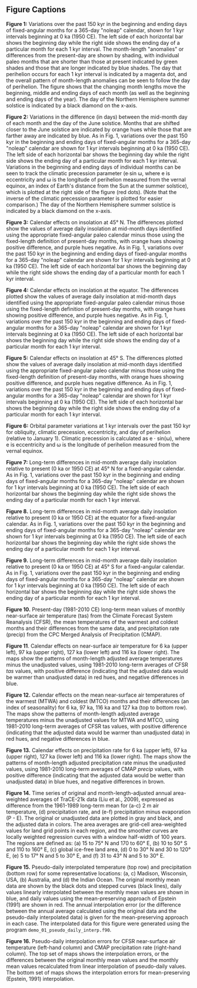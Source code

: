 Figure Captions
---------------

**Figure 1:** Variations over the past 150 kyr in the beginning and ending days of fixed-angular months for a 365-day "noleap" calendar, shown for 1 kyr intervals beginning at 0 ka (1950 CE). The left side of each horizontal bar shows the beginning day while the right side shows the ending day of a particular month for each 1 kyr interval. The month-length "anomalies" or differences from the present-day are shown by shading, with individual paleo months that are shorter than those at present indicated by green shades and those that are longer indicated by blue shades. The day that perihelion occurs for each 1 kyr interval is indicated by a magenta dot, and the overall pattern of month-length anomalies can be seen to follow the day of perihelion.  The figure shows that the changing month lengths move the beginning, middle and ending days of each month (as well as the beginning and ending days of the year).  The day of the Northern Hemisphere summer solstice is indicated by a black diamond on the x-axis.

**Figure 2:** Variations in the difference (in days) between the mid-month day of each month and the day of the June solstice. Months that are shifted closer to the June solstice are indicated by orange hues while those that are farther away are indicated by blue. As in Fig. 1, variations over the past 150 kyr in the beginning and ending days of fixed-angular months for a 365-day "noleap" calendar are shown for 1 kyr intervals beginning at 0 ka (1950 CE). The left side of each horizontal bar shows the beginning day while the right side shows the ending day of a particular month for each 1 kyr interval. Variations in the beginning and ending days of individual months can be seen to track the climatic precession parameter (e∙sin ω, where e is eccentricity and ω is the longitude of perihelion measured from the vernal equinox, an index of Earth's distance from the Sun at the summer solstice), which is plotted at the right side of the figure (red dots). (Note that the inverse of the climatic precession parameter is plotted for easier comparison.)  The day of the Northern Hemisphere summer solstice is indicated by a black diamond on the x-axis.

**Figure 3:** Calendar effects on insolation at 45° N. The differences plotted show the values of average daily insolation at mid-month days identified using the appropriate fixed-angular paleo calendar minus those using the fixed-length definition of present-day months, with orange hues showing positive difference, and purple hues negative. As in Fig. 1, variations over the past 150 kyr in the beginning and ending days of fixed-angular months for a 365-day "noleap" calendar are shown for 1 kyr intervals beginning at 0 ka (1950 CE). The left side of each horizontal bar shows the beginning day while the right side shows the ending day of a particular month for each 1 kyr interval.

**Figure 4:** Calendar effects on insolation at the equator. The differences plotted show the values of average daily insolation at mid-month days identified using the appropriate fixed-angular paleo calendar minus those using the fixed-length definition of present-day months, with orange hues showing positive difference, and purple hues negative. As in Fig. 1, variations over the past 150 kyr in the beginning and ending days of fixed-angular months for a 365-day "noleap" calendar are shown for 1 kyr intervals beginning at 0 ka (1950 CE). The left side of each horizontal bar shows the beginning day while the right side shows the ending day of a particular month for each 1 kyr interval.

**Figure 5:** Calendar effects on insolation at 45° S. The differences plotted show the values of average daily insolation at mid-month days identified using the appropriate fixed-angular paleo calendar minus those using the fixed-length definition of present-day months, with orange hues showing positive difference, and purple hues negative difference. As in Fig. 1, variations over the past 150 kyr in the beginning and ending days of fixed-angular months for a 365-day "noleap" calendar are shown for 1 kyr intervals beginning at 0 ka (1950 CE). The left side of each horizontal bar shows the beginning day while the right side shows the ending day of a particular month for each 1 kyr interval.

**Figure 6:** Orbital parameter variations at 1 kyr intervals over the past 150 kyr for obliquity, climatic precession, eccentricity, and day of perihelion (relative to January 1). Climatic precession is calculated as e ⋅ sin(ω), where e is eccentricity and ω is the longitude of perihelion measured from the vernal equinox.

**Figure 7:** Long-term differences in mid-month average daily insolation relative to present (0 ka or 1950 CE) at 45° N for a fixed-angular calendar. As in Fig. 1, variations over the past 150 kyr in the beginning and ending days of fixed-angular months for a 365-day "noleap" calendar are shown for 1 kyr intervals beginning at 0 ka (1950 CE). The left side of each horizontal bar shows the beginning day while the right side shows the ending day of a particular month for each 1 kyr interval. 

**Figure 8.** Long-term differences in mid-month average daily insolation relative to present (0 ka or 1950 CE) at the equator for a fixed-angular calendar. As in Fig. 1, variations over the past 150 kyr in the beginning and ending days of fixed-angular months for a 365-day "noleap" calendar are shown for 1 kyr intervals beginning at 0 ka (1950 CE). The left side of each horizontal bar shows the beginning day while the right side shows the ending day of a particular month for each 1 kyr interval. 

**Figure 9.** Long-term differences in mid-month average daily insolation relative to present (0 ka or 1950 CE) at 45° S for a fixed-angular calendar. As in Fig. 1, variations over the past 150 kyr in the beginning and ending days of fixed-angular months for a 365-day "noleap" calendar are shown for 1 kyr intervals beginning at 0 ka (1950 CE). The left side of each horizontal bar shows the beginning day while the right side shows the ending day of a particular month for each 1 kyr interval. 

**Figure 10.** Present-day (1981-2010 CE) long-term mean values of monthly near-surface air temperature (tas) from the Climate Forecast System Reanalysis (CFSR), the mean temperatures of the warmest and coldest months and their differences from the same data, and precipitation rate (precip) from the CPC Merged Analysis of Precipitation (CMAP).

**Figure 11**. Calendar effects on near-surface air temperature for 6 ka (upper left), 97 ka (upper right), 127 ka (lower left) and 116 ka (lower right). The maps show the patterns of month-length adjusted average temperatures minus the unadjusted values, using 1981-2010 long-term averages of CFSR *tas* values, with positive difference (indicating that the adjusted data would be warmer than unadjusted data) in red hues, and negative differences in blue.

**Figure 12.** Calendar effects on the mean near-surface air temperatures of the warmest (MTWA) and coldest (MTCO) months and their differences (an index of seasonality) for 6 ka, 97 ka, 116 ka and 127 ka (top to bottom row). The maps show the patterns of month-length adjusted average temperatures minus the unadjusted values for MTWA and MTCO, using 1981-2010 long-term averages of CFSR tas values, with positive difference (indicating that the adjusted data would be warmer than unadjusted data) in red hues, and negative differences in blue.

**Figure 13.** Calendar effects on precipitation rate for 6 ka (upper left), 97 ka (upper right), 127 ka (lower left) and 116 ka (lower right). The maps show the patterns of month-length adjusted precipitation rate minus the unadjusted values, using 1981-2010 long-term averages of CMAP *precip* values, with positive difference (indicating that the adjusted data would be wetter than unadjusted data) in blue hues, and negative differences in brown.

**Figure 14.** Time series of original and month-length-adjusted annual area-weighted averages of TraCE-21k data (Liu et al., 2009), expressed as difference from the 1961-1989 long-term mean for (a-c) 2 m air temperature, (d) precipitation rate, and (e-f) precipitation minus evaporation (P - E). The original or unadjusted data are plotted in gray and black, and the adjusted data in colors. The area averages are grid-cell area-weighted values for land grid points in each region, and the smoother curves are locally weighted regression curves with a window half-width of 100 years. The regions are defined as: (a) 15 to 75° N and  170 to 60° E, (b) 10 to 50° S and 110 to 160° E, (c) global ice-free land area, (d) 0 to 30° N and  30 to 120° E, (e) 5 to 17° N and  5 to 30° E, and (f) 31 to 43° N and  5 to 30° E.

**Figure 15.** Pseudo-daily interpolated temperature (top row) and precipitation (bottom row) for some representative locations: (a, c) Madison, Wisconsin, USA, (b) Australia, and (d) the Indian Ocean. The original monthly mean data are shown by the black dots and stepped curves (black lines), daily values linearly interpolated between the monthly mean values are shown in blue, and daily values using the mean-preserving approach of Epstein (1991) are shown in red. The annual interpolation error (or the difference between the annual average calculated using the original data and the pseudo-daily interpolated data) is given for the mean-preserving approach in each case. The interpolated data for this figure were generated using the program `demo_01_pseudo_daily_interp.f90`.

**Figure 16.** Pseudo-daily interpolation errors for CFSR near-surface air temperature (left-hand column) and CMAP precipitation rate (right-hand column). The top set of maps shows the interpolation errors, or the differences between the original monthly mean values and the monthly mean values recalculated from linear interpolation of pseudo-daily values. The bottom set of maps shows the interpolation errors for mean-preserving (Epstein, 1991) interpolation.


